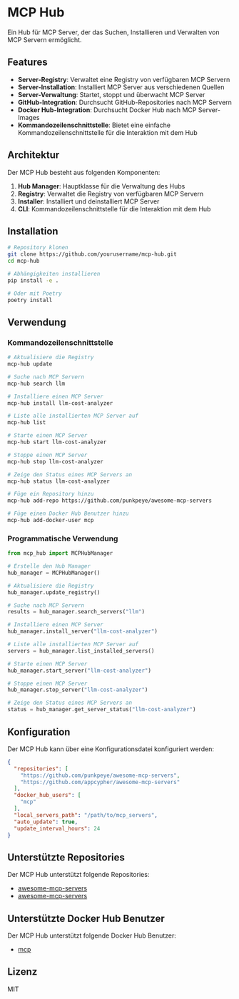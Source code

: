 # MCP Hub

Ein Hub für MCP Server, der das Suchen, Installieren und Verwalten von MCP Servern ermöglicht.

## Features

- **Server-Registry**: Verwaltet eine Registry von verfügbaren MCP Servern
- **Server-Installation**: Installiert MCP Server aus verschiedenen Quellen
- **Server-Verwaltung**: Startet, stoppt und überwacht MCP Server
- **GitHub-Integration**: Durchsucht GitHub-Repositories nach MCP Servern
- **Docker Hub-Integration**: Durchsucht Docker Hub nach MCP Server-Images
- **Kommandozeilenschnittstelle**: Bietet eine einfache Kommandozeilenschnittstelle für die Interaktion mit dem Hub

## Architektur

Der MCP Hub besteht aus folgenden Komponenten:

1. **Hub Manager**: Hauptklasse für die Verwaltung des Hubs
2. **Registry**: Verwaltet die Registry von verfügbaren MCP Servern
3. **Installer**: Installiert und deinstalliert MCP Server
4. **CLI**: Kommandozeilenschnittstelle für die Interaktion mit dem Hub

## Installation

```bash
# Repository klonen
git clone https://github.com/yourusername/mcp-hub.git
cd mcp-hub

# Abhängigkeiten installieren
pip install -e .

# Oder mit Poetry
poetry install
```

## Verwendung

### Kommandozeilenschnittstelle

```bash
# Aktualisiere die Registry
mcp-hub update

# Suche nach MCP Servern
mcp-hub search llm

# Installiere einen MCP Server
mcp-hub install llm-cost-analyzer

# Liste alle installierten MCP Server auf
mcp-hub list

# Starte einen MCP Server
mcp-hub start llm-cost-analyzer

# Stoppe einen MCP Server
mcp-hub stop llm-cost-analyzer

# Zeige den Status eines MCP Servers an
mcp-hub status llm-cost-analyzer

# Füge ein Repository hinzu
mcp-hub add-repo https://github.com/punkpeye/awesome-mcp-servers

# Füge einen Docker Hub Benutzer hinzu
mcp-hub add-docker-user mcp
```

### Programmatische Verwendung

```python
from mcp_hub import MCPHubManager

# Erstelle den Hub Manager
hub_manager = MCPHubManager()

# Aktualisiere die Registry
hub_manager.update_registry()

# Suche nach MCP Servern
results = hub_manager.search_servers("llm")

# Installiere einen MCP Server
hub_manager.install_server("llm-cost-analyzer")

# Liste alle installierten MCP Server auf
servers = hub_manager.list_installed_servers()

# Starte einen MCP Server
hub_manager.start_server("llm-cost-analyzer")

# Stoppe einen MCP Server
hub_manager.stop_server("llm-cost-analyzer")

# Zeige den Status eines MCP Servers an
status = hub_manager.get_server_status("llm-cost-analyzer")
```

## Konfiguration

Der MCP Hub kann über eine Konfigurationsdatei konfiguriert werden:

```json
{
  "repositories": [
    "https://github.com/punkpeye/awesome-mcp-servers",
    "https://github.com/appcypher/awesome-mcp-servers"
  ],
  "docker_hub_users": [
    "mcp"
  ],
  "local_servers_path": "/path/to/mcp_servers",
  "auto_update": true,
  "update_interval_hours": 24
}
```

## Unterstützte Repositories

Der MCP Hub unterstützt folgende Repositories:

- [awesome-mcp-servers](https://github.com/punkpeye/awesome-mcp-servers)
- [awesome-mcp-servers](https://github.com/appcypher/awesome-mcp-servers)

## Unterstützte Docker Hub Benutzer

Der MCP Hub unterstützt folgende Docker Hub Benutzer:

- [mcp](https://hub.docker.com/u/mcp)

## Lizenz

MIT